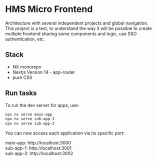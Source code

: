 # HMS Micro Frontend

Architecture with several independent projects and global navigation.  
This project is a test, to understand the way it will be possible to create multiple frontend sharing some components and logic, use SSO authentication, etc.

## Stack

- NX monorepo
- Nextjs Version 14 - app-router
- pure CSS

## Run tasks

To run the dev server for apps, use:

```sh
npx nx serve main-app
npx nx serve sub-app-1
npx nx serve sub-app-2
```

You can now access each application via its specific port:

main-app: http://localhost:3000  
sub-app-1: http://localhost:3001  
sub-app-2: http://localhost:3002
